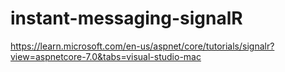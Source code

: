# instant-messaging-signalR

https://learn.microsoft.com/en-us/aspnet/core/tutorials/signalr?view=aspnetcore-7.0&tabs=visual-studio-mac
